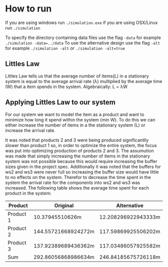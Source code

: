 # How to run
If you are using windows run `./simulation.exe`
if you are using OSX/Linux run `./simulation`

To specify the directory containing data files use the flag `-data` for example `./simulation -data=../data`
To use the alternative design use the flag `-alt` for example `./simulation -alt` or `./simulation -alt=true`

## Littles Law
Littles Law tells us that the average number of items(L) in a stationary system is equal to the average arrival rate (λ) multiplied by the average time (W) that a item spends in the system.
Algebraically: L = λW

## Applying Littles Law to our system
For our system we want to model the item as a product and want to minimize how long it spend within the system (min W). To do this we can either increase the number of items in a the stationary system (L) or increase the arrival rate.

It was noted that products 2 and 3 were being produced significantlly slower than product 1 so, in order to optimize the entire system, the focus was put into optimizing production of products 2 and 3. The assumution was made that simply increasing the number of items in the stationary system was not possible because this would require increasing the buffer sizes given in the project spec. Additionally it was noted that the buffers for ws2 and ws3 were never full so increasing the buffer size would have little to no effects on the system. Therefor to decrease the time spent in the system the arrival rate for the components into ws2 and ws3 was increased. The following table shows the average time spent for each product in the system:

| Product    | Original | Alternative |
|------------|----------|-------------|
| Product 1  | 10.37945510626m | 12.208296922943333m |
| Product 2  | 144.55721668924272m | 117.59869925506202m |
| Product 3  | 137.92389689436362m | 117.03486057925582m |
| Sum        | 292.86056868986634m | 246.84185675726118m |
